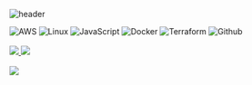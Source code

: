 <!--
**kdh5983/kdh5983** is a ✨ _special_ ✨ repository because its `README.md` (this file) appears on your GitHub profile.

Here are some ideas to get you started:

- 🔭 I’m currently working on ...
- 🌱 I’m currently learning ...
- 👯 I’m looking to collaborate on ...
- 🤔 I’m looking for help with ...
- 💬 Ask me about ...
- 📫 How to reach me: ...
- 😄 Pronouns: ...
- ⚡ Fun fact: ...
-->
<!-- 헤더 -->
![header](https://capsule-render.vercel.app/api?type=slice&color=666666&fontColor=ffffff&height=200&section=header&text=Hello&desc=I'm%20DoHyeong&fontSize=60&rotate=14&fontAlignY=25&fontAlign=75&descAlignY=43&descAlign=80&&animation=twinkling)

![AWS](https://img.shields.io/badge/aws-666666?style=for-the-badge&logo=amazon-aws&logoColor=white)
![Linux](https://img.shields.io/badge/Linux-666666?style=for-the-badge&logo=linux&logoColor=white)
![JavaScript](https://img.shields.io/badge/JavaScript-666666?style=for-the-badge&logo=Javascript&logoColor=white)
![Docker](https://img.shields.io/badge/Docker-666666?style=for-the-badge&logo=Docker&logoColor=white)
![Terraform](https://img.shields.io/badge/Terraform-666666?style=for-the-badge&logo=Terraform&logoColor=whtie)
![Github](https://img.shields.io/badge/GitHub-666666?style=for-the-badge&logo=GitHub&logoColor=white)              
<br>
 <a href="mailto:kdh5983@gmail.com" > 
 <img src="https://img.shields.io/badge/Mail-666666?style=flat&logo=Gmail&logoColor=white" />
	</a>
 <a href="https://velog.io/@kdh5983" >
 <img src="https://img.shields.io/badge/Blog-666666?style=flat&logo=Blogger&logoColor=white" />
	</a>
	<br><br>
	<img src="https://github-readme-stats.vercel.app/api/top-langs/?username=kdh5983&layout=compact"><br><br>
